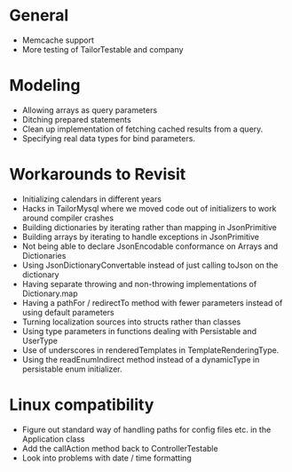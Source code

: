 # General

* Memcache support
* More testing of TailorTestable and company

# Modeling

* Allowing arrays as query parameters
* Ditching prepared statements
* Clean up implementation of fetching cached results from a query.
* Specifying real data types for bind parameters.

# Workarounds to Revisit

* Initializing calendars in different years
* Hacks in TailorMysql where we moved code out of initializers to work around
  compiler crashes
* Building dictionaries by iterating rather than mapping in JsonPrimitive
* Building arrays by iterating to handle exceptions in JsonPrimitive
* Not being able to declare JsonEncodable conformance on Arrays and Dictionaries
* Using JsonDictionaryConvertable instead of just calling toJson on the
  dictionary
* Having separate throwing and non-throwing implementations of Dictionary.map
* Having a pathFor / redirectTo method with fewer parameters instead of using
  default parameters
* Turning localization sources into structs rather than classes
* Using type parameters in functions dealing with Persistable and UserType
* Use of underscores in renderedTemplates in TemplateRenderingType.
* Using the readEnumIndirect method instead of a dynamicType in persistable enum
  initializer.

# Linux compatibility

* Figure out standard way of handling paths for config files etc. in the
  Application class
* Add the callAction method back to ControllerTestable
* Look into problems with date / time formatting